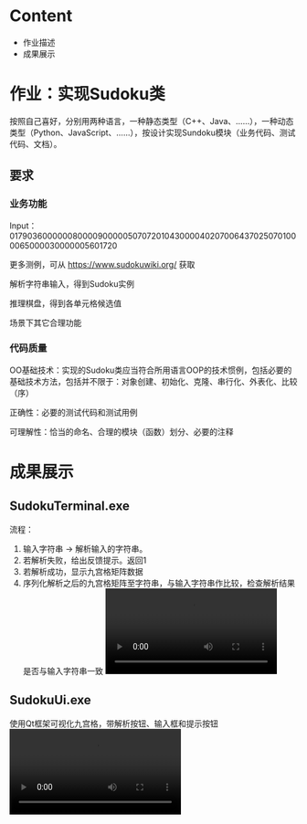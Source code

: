 # Content

- 作业描述
- 成果展示

# 作业：实现Sudoku类

按照自己喜好，分别用两种语言，一种静态类型（C++、Java、……），一种动态类型（Python、JavaScript、……），按设计实现Sundoku模块（业务代码、测试代码、文档）。

## 要求
### 业务功能

Input：017903600000080000900000507072010430000402070064370250701000065000030000005601720 

更多测例，可从 https://www.sudokuwiki.org/ 获取

解析字符串输入，得到Sudoku实例

推理棋盘，得到各单元格候选值

场景下其它合理功能

### 代码质量

OO基础技术：实现的Sudoku类应当符合所用语言OOP的技术惯例，包括必要的基础技术方法，包括并不限于：对象创建、初始化、克隆、串行化、外表化、比较（序）

正确性：必要的测试代码和测试用例

可理解性：恰当的命名、合理的模块（函数）划分、必要的注释

# 成果展示

## SudokuTerminal.exe
流程：
1. 输入字符串 -> 解析输入的字符串。
2. 若解析失败，给出反馈提示。返回1
3. 若解析成功，显示九宫格矩阵数据
4. 序列化解析之后的九宫格矩阵至字符串，与输入字符串作比较，检查解析结果是否与输入字符串一致
<video src="[videos/sudoku_terminal_exe.mp4](https://github.com/liwaner653/Sudoku_Class_Implementation/blob/main/videos/sudoku_terminal_exe.mp4)"></video>

## SudokuUi.exe
使用Qt框架可视化九宫格，带解析按钮、输入框和提示按钮
<video src="videos/sudoku_ui_exe.mp4"></video>
